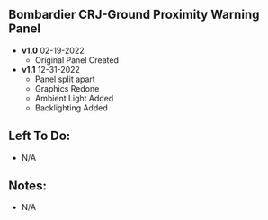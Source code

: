 ## Bombardier CRJ-Ground Proximity Warning Panel

- **v1.0** 02-19-2022
    - Original Panel Created
- **v1.1** 12-31-2022
    - Panel split apart
    - Graphics Redone
    - Ambient Light Added
    - Backlighting Added

## Left To Do:
  - N/A
	
## Notes:
  - N/A
